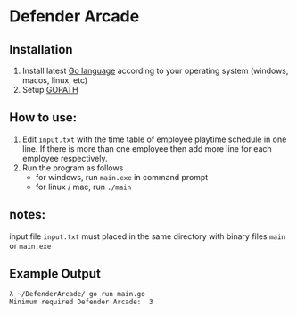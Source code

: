 # Defender Arcade

## Installation
1. Install latest [Go language](https://golang.org/doc/install#install) according to your operating system (windows, macos, linux, etc)
2. Setup [GOPATH](https://github.com/golang/go/wiki/SettingGOPATH)

## How to use:
1. Edit `input.txt` with the time table of employee playtime schedule in one line. If there is more than one employee then add more line for each employee respectively.
2. Run the program as follows
    - for windows, run `main.exe` in command prompt
    - for linux / mac, run `./main`

## notes:
input file `input.txt` must placed in the same directory with binary files `main` or `main.exe`

## Example Output
```
λ ~/DefenderArcade/ go run main.go
Minimum required Defender Arcade:  3
```
